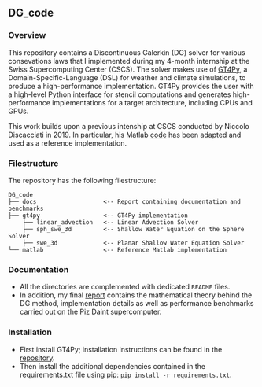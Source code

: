 ## DG_code

### Overview
This repository contains a Discontinuous Galerkin (DG) solver for various consevations laws that I implemented during my 4-month internship at the Swiss Supercomputing Center (CSCS).
The solver makes use of [GT4Py](https://github.com/GridTools/gt4py), a Domain-Specific-Language (DSL) for weather and climate simulations, to produce a high-performance implementation.
GT4Py provides the user with a high-level Python interface for stencil computations and generates high-performance implementations for a target architecture, including CPUs and GPUs.

This work builds upon a previous intenship at CSCS conducted by Niccolo Discacciati in 2019.
In particular, his Matlab [code](https://github.com/nickdisca/DG_code) has been adapted and used as a reference implementation.

### Filestructure
The repository has the following filestructure:
```
DG_code
├── docs                   <-- Report containing documentation and benchmarks
├── gt4py                  <-- GT4Py implementation
    ├── linear_advection   <-- Linear Advection Solver
    ├── sph_swe_3d         <-- Shallow Water Equation on the Sphere Solver
    ├── swe_3d             <-- Planar Shallow Water Equation Solver
└── matlab                 <-- Reference Matlab implementation
```

### Documentation
- All the directories are complemented with dedicated `README` files.
- In addition, my final [report](https://github.com/kszenes/DG_code/blob/master/docs/main.pdf) contains the mathematical theory behind the DG method, implementation details as well as performance benchmarks carried out on the Piz Daint supercomputer.

### Installation
- First install GT4Py; installation instructions can be found in the [repository](https://github.com/GridTools/gt4py).
- Then install the additional dependencies contained in the requirements.txt file using pip: `pip install -r requirements.txt`.


